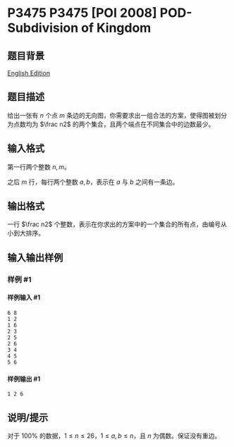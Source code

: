 # P3475 P3475 [POI 2008] POD-Subdivision of Kingdom

## 题目背景

[English Edition](/paste/eu7u3hqg)

## 题目描述

给出一张有 $n$ 个点 $m$ 条边的无向图，你需要求出一组合法的方案，使得图被划分为点数均为 $\frac n2$ 的两个集合，且两个端点在不同集合中的边数最少。

## 输入格式

第一行两个整数 $n,m$。

之后 $m$ 行，每行两个整数 $a, b$，表示在 $a$ 与 $b$ 之间有一条边。

## 输出格式

一行 $\frac n2$ 个整数，表示在你求出的方案中的一个集合的所有点，由编号从小到大排序。

## 输入输出样例

### 样例 #1

#### 样例输入 #1

```
6 8
1 2
1 6
2 3
2 5
2 6
3 4
4 5
5 6
```

#### 样例输出 #1

```
1 2 6
```

## 说明/提示

对于 $100\%$ 的数据，$1\le n\le 26$，$1\le a,b\le n$，且 $n$ 为偶数。保证没有重边。
